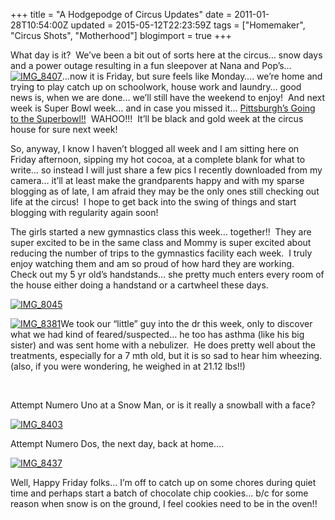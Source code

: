 +++
title = "A Hodgepodge of Circus Updates"
date = 2011-01-28T10:54:00Z
updated = 2015-05-12T22:23:59Z
tags = ["Homemaker", "Circus Shots", "Motherhood"]
blogimport = true 
+++

What day is it?&#160; We’ve been a bit out of sorts here at the circus… snow days and a power outage resulting in a fun sleepover at Nana and Pop’s… [![IMG_8407](https://latc.s3.amazonaws.com/wp-content/uploads/2011/01/IMG_8407.jpg "IMG_8407")](https://latc.s3.amazonaws.com/wp-content/uploads/2011/01/IMG_8407.jpg)…now it is Friday, but sure feels like Monday…. we’re home and trying to play catch up on schoolwork, house work and laundry… good news is, when we are done… we’ll still have the weekend to enjoy!&#160; And next week is Super Bowl week… and in case you missed it… [Pittsburgh’s Going to the Superbowl!!](http://www.youtube.com/watch?v=2eVPxvaIzec)&#160; WAHOO!!!&#160; It’ll be black and gold week at the circus house for sure next week!

So, anyway, I know I haven’t blogged all week and I am sitting here on Friday afternoon, sipping my hot cocoa, at a complete blank for what to write… so instead I will just share a few pics I recently downloaded from my camera… it’ll at least make the grandparents happy and with my sparse blogging as of late, I am afraid they may be the only ones still checking out life at the circus!&#160; I hope to get back into the swing of things and start blogging with regularity again soon!&#160; 

The girls started a new gymnastics class this week… together!!&#160; They are super excited to be in the same class and Mommy is super excited about reducing the number of trips to the gymnastics facility each week.&#160; I truly enjoy watching them and am so proud of how hard they are working.&#160; Check out my 5 yr old’s handstands… she pretty much enters every room of the house either doing a handstand or a cartwheel these days. 

[![IMG_8045](https://latc.s3.amazonaws.com/wp-content/uploads/2011/01/IMG_8045.jpg "IMG_8045")](https://latc.s3.amazonaws.com/wp-content/uploads/2011/01/IMG_8045.jpg)

[![IMG_8381](https://latc.s3.amazonaws.com/wp-content/uploads/2011/01/IMG_8381.jpg "IMG_8381")](https://latc.s3.amazonaws.com/wp-content/uploads/2011/01/IMG_8381.jpg)We took our “little” guy into the dr this week, only to discover what we had kind of feared/suspected… he too has asthma (like his big sister) and was sent home with a nebulizer.&#160; He does pretty well about the treatments, especially for a 7 mth old, but it is so sad to hear him wheezing.&#160; (also, if you were wondering, he weighed in at 21.12 lbs!!)

&#160;

Attempt Numero Uno at a Snow Man, or is it really a snowball with a face?

[![IMG_8403](https://latc.s3.amazonaws.com/wp-content/uploads/2011/01/IMG_8403.jpg "IMG_8403")](https://latc.s3.amazonaws.com/wp-content/uploads/2011/01/IMG_8403.jpg)

Attempt Numero Dos, the next day, back at home….

[![IMG_8437](https://latc.s3.amazonaws.com/wp-content/uploads/2011/01/IMG_8437.jpg "IMG_8437")](https://latc.s3.amazonaws.com/wp-content/uploads/2011/01/IMG_8437.jpg)

               
Well, Happy Friday folks… I’m off to catch up on some chores during quiet time and perhaps start a batch of chocolate chip cookies… b/c for some reason when snow is on the ground, I feel cookies need to be in the oven!!


